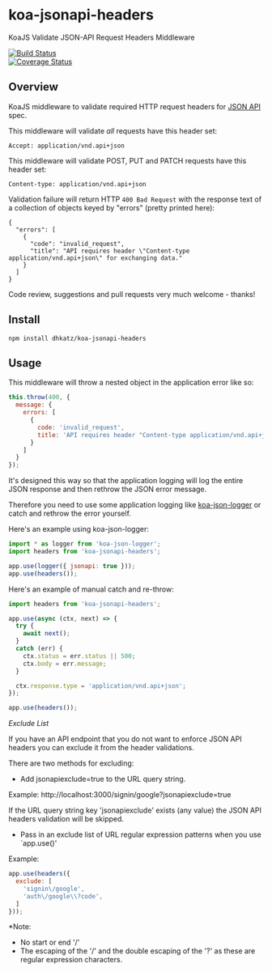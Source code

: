 koa-jsonapi-headers
===================

KoaJS Validate JSON-API Request Headers Middleware

[![Build Status](https://travis-ci.org/dhkatz/koa-jsonapi-headers.svg?branch=master)](https://travis-ci.org/dhkatz/koa-jsonapi-headers)  
[![Coverage Status](https://coveralls.io/repos/dhkatz/koa-jsonapi-headers/badge.png?branch=master)](https://coveralls.io/r/dhkatz/koa-jsonapi-headers?branch=master)  

## Overview

KoaJS middleware to validate required HTTP request headers for [JSON API](http://jsonapi.org/format/) spec.

This middleware will validate *all* requests have this header set:

```Accept: application/vnd.api+json```

This middleware will validate POST, PUT and PATCH requests have this header set:

```Content-type: application/vnd.api+json```

Validation failure will return HTTP `400 Bad Request` with the response text of a collection of objects keyed by "errors" (pretty printed here):

    {
      "errors": [
        {
          "code": "invalid_request",
          "title": "API requires header \"Content-type application/vnd.api+json\" for exchanging data."
        }
      ]
    }

Code review, suggestions and pull requests very much welcome - thanks!

## Install

`npm install dhkatz/koa-jsonapi-headers`

## Usage

This middleware will throw a nested object in the application error like so:

```javascript
this.throw(400, {
  message: {
    errors: [
      {
        code: 'invalid_request',
        title: 'API requires header "Content-type application/vnd.api+json" for exchanging data.'
      }
    ]
  }
});
```

It's designed this way so that the application logging will log the entire JSON response and then rethrow the JSON error message.

Therefore you need to use some application logging like [koa-json-logger](https://github.com/rudijs/koa-json-logger) or catch and rethrow the error yourself.

Here's an example using koa-json-logger:

```javascript	
import * as logger from 'koa-json-logger';
import headers from 'koa-jsonapi-headers';

app.use(logger({ jsonapi: true }));
app.use(headers());
```

Here's an example of manual catch and re-throw:
```javascript
import headers from 'koa-jsonapi-headers';

app.use(async (ctx, next) => {
  try {
    await next();
  }
  catch (err) {
    ctx.status = err.status || 500;
    ctx.body = err.message;
  }

  ctx.response.type = 'application/vnd.api+json';
});

app.use(headers());
```

*Exclude List*

If you have an API endpoint that you do not want to enforce JSON API headers you can exclude it from the header validations.

There are two methods for excluding:

- Add jsonapiexclude=true to the URL query string.

Example: http://localhost:3000/signin/google?jsonapiexclude=true

If the URL query string key 'jsonapiexclude' exists (any value) the JSON API headers validation will be skipped.

- Pass in an exclude list of URL regular expression patterns when you use `app.use()'

Example:

```javascript
app.use(headers({
  exclude: [
    'signin\/google',
    'auth\/google\\?code',
  ]
}));
```

*Note:

- No start or end '/'
- The escaping of the '/' and the double escaping of the '?' as these are regular expression characters.
